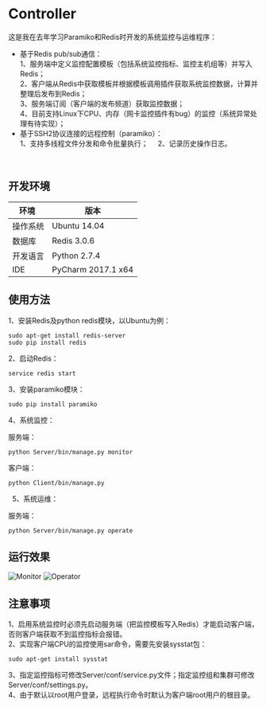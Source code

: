 # Controller
这是我在去年学习Paramiko和Redis时开发的系统监控与运维程序：
- 基于Redis pub/sub通信：    
1、服务端中定义监控配置模板（包括系统监控指标、监控主机组等）并写入Redis；        
2、客户端从Redis中获取模板并根据模板调用插件获取系统监控数据，计算并整理后发布到Redis；    
3、服务端订阅（客户端的发布频道）获取监控数据；    
4、目前支持Linux下CPU、内存（网卡监控插件有bug）的监控（系统异常处理有待实现）；    
- 基于SSH2协议连接的远程控制（paramiko）：       
1、支持多线程文件分发和命令批量执行；       
2、记录历史操作日志。    

  
## 开发环境
环境 | 版本
---|---
操作系统 | Ubuntu 14.04
数据库 | Redis 3.0.6
开发语言 | Python 2.7.4
IDE | PyCharm 2017.1 x64

## 使用方法
1、安装Redis及python redis模块，以Ubuntu为例：
<pre><code>sudo apt-get install redis-server
sudo pip install redis
</code></pre>

2、启动Redis：
<pre><code>service redis start</code></pre>

3、安装paramiko模块：
<pre><code>sudo pip install paramiko</code></pre>

4、系统监控：   
    
服务端：
<pre><code>python Server/bin/manage.py monitor</code></pre>
客户端：
<pre><code>python Client/bin/manage.py</code></pre>
 
5、系统运维：   
    
服务端：
<pre><code>python Server/bin/manage.py operate</code></pre>

## 运行效果
![Monitor](http://ooaovpott.bkt.clouddn.com/Monitor.png)
![Operator](http://ooaovpott.bkt.clouddn.com/Operator.png)
 
 ## 注意事项
 1、启用系统监控时必须先启动服务端（把监控模板写入Redis）才能启动客户端，否则客户端获取不到监控指标会报错。     
 2、实现客户端CPU的监控使用sar命令，需要先安装sysstat包：    
 <pre><code>sudo apt-get install sysstat</code></pre>
 3、指定监控指标可修改Server/conf/service.py文件；指定监控组和集群可修改Server/conf/settings.py。    
 4、由于默认以root用户登录，远程执行命令时默认为客户端root用户的根目录。    

